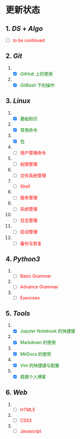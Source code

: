 # 更新状态

## 1. *DS* + *Algo*

- [ ] <font color="red">to be continued</font>

## 2. *Git*

1. - [x] <font color="green">*GitHub* 上的使用</font>
2. - [x] <font color="green">*GitBash* 下的操作</font>

## 3. *Linux*

1. - [x] <font color="green">基础知识</font>
2. - [x] <font color="green">常用命令</font>
3. - [x] <font color="green">包</font>
4. - [ ] <font color="red">用户管理命令</font>
5. - [ ] <font color="red">权限管理</font>
6. - [ ] <font color="red">文件系统管理</font>
7. - [ ] <font color="red">Shell</font>
8. - [ ] <font color="red">服务管理</font>
9. - [ ] <font color="red">系统管理</font>
10. - [ ] <font color="red">日志管理</font>
11. - [ ] <font color="red">启动管理</font>
12. - [ ] <font color="red">备份与恢复</font>

## 4. *Python3*

1. - [ ] <font color="red">Basic Grammar</font>
2. - [ ] <font color="red">Advance Grammar</font>
3. - [ ] <font color="red">Exercises</font>

## 5. *Tools*

1. - [x] <font color="green">Jupyter Notebook 的快捷键</font>
2. - [x] <font color="green">Markdown 的使用</font>
3. - [x] <font color="green">MkDocs 的使用</font>
4. - [x] <font color="green">Vim 的快捷键与配置</font>
5. - [x] <font color="green">搭建个人博客</font>

## 6. *Web*

1. - [ ] <font color="red">HTML5</font>
2. - [ ] <font color="red">CSS3</font>
3. - [ ] <font color="red">Javascript</font>